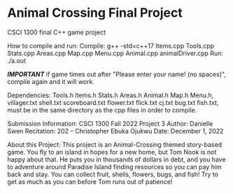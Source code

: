# Animal Crossing Final Project
CSCI 1300 final C++ game project

How to compile and run:
    Compile: g++ -std=c++17  Items.cpp Tools.cpp Stats.cpp Areas.cpp Map.cpp Menu.cpp Animal.cpp animalDriver.cpp
    Run: ./a.out

***IMPORTANT*** if game times out after "Please enter your name! (no spaces)", compile again and it will work. 

Dependencies:
Tools.h Items.h Stats.h Areas.h Animal.h Map.h Menu.h, villager.txt shell.txt scoreboard.txt flower.txt flick.txt cj.txt bug.txt fish.txt,
must be in the same directory as the cpp files in order to compile.

Submission Information:
CSCI 1300 Fall 2022 Project 3
Author: Danielle Swen
Recitation: 202 – Christopher Ebuka Ojukwu
Date: December 1, 2022

About this Project:
This project is an Animal-Crossing themed story-based game. You fly to an island in hopes for a new home, but Tom Nook is not happy about that. 
He puts you in thousands of dollars in debt, and you have to adventure around Paradise Island finding resources so you can pay him back and stay. 
You can collect fruit, shells, flowers, bugs, and fish! 
Try to get as much as you can before Tom runs out of patience!
